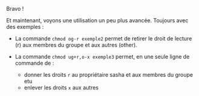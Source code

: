 Bravo !

Et maintenant, voyons une utilisation un peu plus avancée.
Toujours avec des exemples :

* La commande `chmod og-r exemple2` permet de retirer le droit de lecture (r) aux membres du groupe et aux autres (other).

* La commande `chmod ug+r,o-x exemple3` permet, en une seule ligne de commande de :

  * donner les droits `r` au propriétaire sasha et aux membres du groupe etu
  * enlever les droits `x` aux autres


